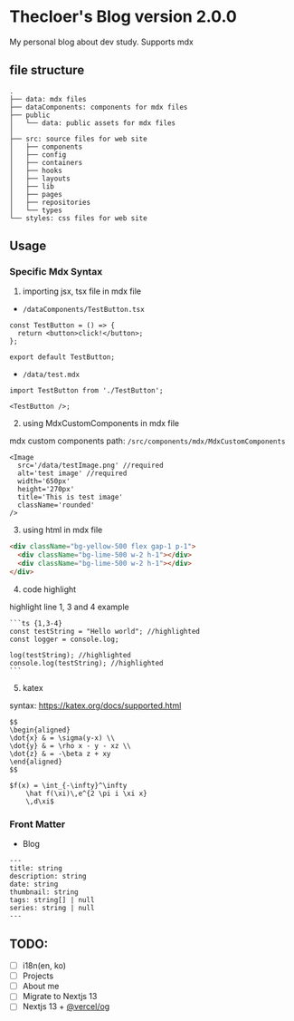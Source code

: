 # Thecloer's Blog version 2.0.0

My personal blog about dev study. Supports mdx

## file structure

```
.
├── data: mdx files
├── dataComponents: components for mdx files
├── public
│   └── data: public assets for mdx files
│
├── src: source files for web site
│   ├── components
│   ├── config
│   ├── containers
│   ├── hooks
│   ├── layouts
│   ├── lib
│   ├── pages
│   ├── repositories
│   └── types
└── styles: css files for web site
```

## Usage

### Specific Mdx Syntax

1. importing jsx, tsx file in mdx file

- `/dataComponents/TestButton.tsx`

```tsx
const TestButton = () => {
  return <button>click!</button>;
};

export default TestButton;
```

- `/data/test.mdx`

```tsx
import TestButton from './TestButton';

<TestButton />;
```

2. using MdxCustomComponents in mdx file

mdx custom components path: `/src/components/mdx/MdxCustomComponents`

```tsx
<Image
  src='/data/testImage.png' //required
  alt='test image' //required
  width='650px'
  height='270px'
  title='This is test image'
  className='rounded'
/>
```

3. using html in mdx file

```html
<div className="bg-yellow-500 flex gap-1 p-1">
  <div className="bg-lime-500 w-2 h-1"></div>
  <div className="bg-lime-500 w-2 h-1"></div>
</div>
```

4. code highlight

highlight line 1, 3 and 4 example

````
```ts {1,3-4}
const testString = "Hello world"; //highlighted
const logger = console.log;

log(testString); //highlighted
console.log(testString); //highlighted
```
````

5. katex

syntax: https://katex.org/docs/supported.html

```
$$
\begin{aligned}
\dot{x} & = \sigma(y-x) \\
\dot{y} & = \rho x - y - xz \\
\dot{z} & = -\beta z + xy
\end{aligned}
$$

$f(x) = \int_{-\infty}^\infty
    \hat f(\xi)\,e^{2 \pi i \xi x}
    \,d\xi$
```

### Front Matter

- Blog

```
---
title: string
description: string
date: string
thumbnail: string
tags: string[] | null
series: string | null
---
```

## TODO:

- [ ] i18n(en, ko)
- [ ] Projects
- [ ] About me
- [ ] Migrate to Nextjs 13
- [ ] Nextjs 13 + [@vercel/og](https://vercel.com/docs/concepts/functions/edge-functions/og-image-generation)

```

```
